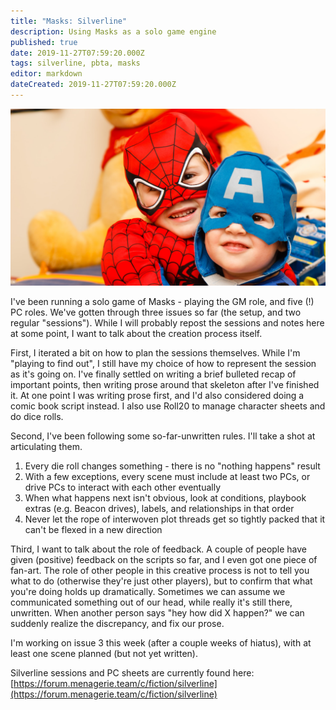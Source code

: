 ```yaml
---
title: "Masks: Silverline"
description: Using Masks as a solo game engine
published: true
date: 2019-11-27T07:59:20.000Z
tags: silverline, pbta, masks
editor: markdown
dateCreated: 2019-11-27T07:59:20.000Z
---
```


![Featured Image](masks-silverline.jpg)

I've been running a solo game of Masks - playing the GM role, and five (!) PC roles. We've gotten through three issues so far (the setup, and two regular "sessions"). While I will probably repost the sessions and notes here at some point, I want to talk about the creation process itself.

First, I iterated a bit on how to plan the sessions themselves. While I'm "playing to find out", I still have my choice of how to represent the session as it's going on. I've finally settled on writing a brief bulleted recap of important points, then writing prose around that skeleton after I've finished it. At one point I was writing prose first, and I'd also considered doing a comic book script instead. I also use Roll20 to manage character sheets and do dice rolls.

Second, I've been following some so-far-unwritten rules. I'll take a shot at articulating them.

1. Every die roll changes something - there is no "nothing happens" result
2. With a few exceptions, every scene must include at least two PCs, or drive PCs to interact with each other eventually
3. When what happens next isn't obvious, look at conditions, playbook extras (e.g. Beacon drives), labels, and relationships in that order
4. Never let the rope of interwoven plot threads get so tightly packed that it can't be flexed in a new direction

Third, I want to talk about the role of feedback. A couple of people have given (positive) feedback on the scripts so far, and I even got one piece of fan-art. The role of other people in this creative process is not to tell you what to do (otherwise they're just other players), but to confirm that what you're doing holds up dramatically. Sometimes we can assume we communicated something out of our head, while really it's still there, unwritten. When another person says "hey how did X happen?" we can suddenly realize the discrepancy, and fix our prose.

I'm working on issue 3 this week (after a couple weeks of hiatus), with at least one scene planned (but not yet written).

Silverline sessions and PC sheets are currently found here: [https://forum.menagerie.team/c/fiction/silverline](https://forum.menagerie.team/c/fiction/silverline)




    